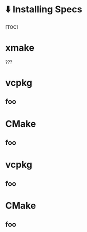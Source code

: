 # ⬇️ Installing Specs

[TOC]

# xmake

???

# vcpkg

## foo

# CMake

## foo

# vcpkg

## foo

# CMake

## foo
